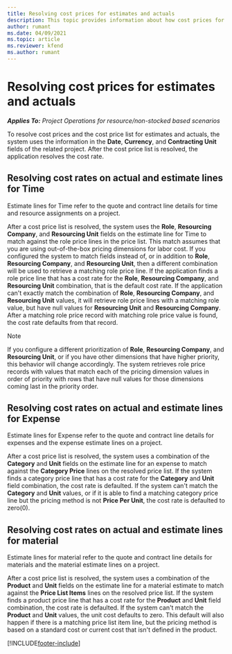```yaml
---
title: Resolving cost prices for estimates and actuals
description: This topic provides information about how cost prices for estimates and actuals are resolved.
author: rumant
ms.date: 04/09/2021
ms.topic: article
ms.reviewer: kfend 
ms.author: rumant
---
```


# Resolving cost prices for estimates and actuals

_**Applies To:** Project Operations for resource/non-stocked based scenarios_

To resolve cost prices and the cost price list for estimates and actuals, the system uses the information in the **Date**, **Currency**, and **Contracting Unit** fields of the related project. After the cost price list is resolved, the application resolves the cost rate.

## Resolving cost rates on actual and estimate lines for Time

Estimate lines for Time refer to the quote and contract line details for time and resource assignments on a project.

After a cost price list is resolved, the system uses the **Role**, **Resourcing Company**, and **Resourcing Unit** fields on the estimate line for Time to match against the role price lines in the price list. This match assumes that you are using out-of-the-box pricing dimensions for labor cost. If you configured the system to match fields instead of, or in addition to **Role**, **Resourcing Company**, and **Resourcing Unit**, then a different combination will be used to retrieve a matching role price line. If the application finds a role price line that has a cost rate for the **Role**, **Resourcing Company**, and **Resourcing Unit** combination, that is the default cost rate. If the application can't exactly match the combination of **Role**, **Resourcing Company**, and **Resourcing Unit** values, it will retrieve role price lines with a matching role value, but have null values for **Resourcing Unit** and **Resourcing Company**. After a matching role price record with matching role price value is found, the cost rate defaults from that record. 

> [!NOTE]
> If you configure a different prioritization of **Role**, **Resourcing Company**, and **Resourcing Unit**, or if you have other dimensions that have higher priority, this behavior will change accordingly. The system retrieves role price records with values that match each of the pricing dimension values in order of priority with rows that have null values for those dimensions coming last in the priority order.

## Resolving cost rates on actual and estimate lines for Expense

Estimate lines for Expense refer to the quote and contract line details for expenses and the expense estimate lines on a project.

After a cost price list is resolved, the system uses a combination of the **Category** and **Unit** fields on the estimate line for an expense to match against the **Category Price** lines on the resolved price list. If the system finds a category price line that has a cost rate for the **Category** and **Unit** field combination, the cost rate is defaulted. If the system can't match the **Category** and **Unit** values, or if it is able to find a matching category price line but the pricing method is not **Price Per Unit**, the cost rate is defaulted to zero(0).

## Resolving cost rates on actual and estimate lines for material

Estimate lines for material refer to the quote and contract line details for materials and the material estimate lines on a project.

After a cost price list is resolved, the system uses a combination of the **Product** and **Unit** fields on the estimate line for a material estimate to match against the **Price List Items** lines on the resolved price list. If the system finds a product price line that has a cost rate for the **Product** and **Unit** field combination, the cost rate is defaulted. If the system can't match the **Product** and **Unit** values, the unit cost defaults to zero. This default will also happen if there is a matching price list item line, but the pricing method is based on a standard cost or current cost that isn't defined in the product.

[!INCLUDE[footer-include](../includes/footer-banner.md)]
